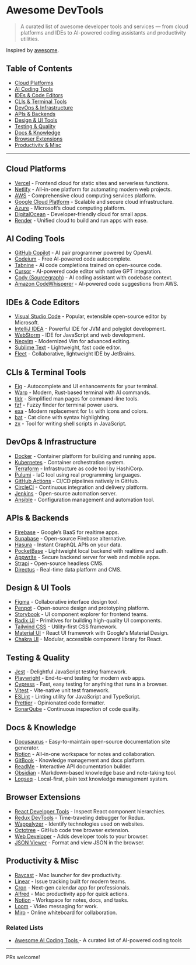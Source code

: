 # Awesome DevTools

> A curated list of awesome developer tools and services — from cloud platforms and IDEs to AI-powered coding assistants and productivity utilities.

Inspired by [awesome](https://github.com/sindresorhus/awesome).

## Table of Contents

* [Cloud Platforms](#cloud-platforms)
* [AI Coding Tools](#ai-coding-tools)
* [IDEs & Code Editors](#ides--code-editors)
* [CLIs & Terminal Tools](#clis--terminal-tools)
* [DevOps & Infrastructure](#devops--infrastructure)
* [APIs & Backends](#apis--backends)
* [Design & UI Tools](#design--ui-tools)
* [Testing & Quality](#testing--quality)
* [Docs & Knowledge](#docs--knowledge)
* [Browser Extensions](#browser-extensions)
* [Productivity & Misc](#productivity--misc)

---

## Cloud Platforms

* [Vercel](https://vercel.com/) - Frontend cloud for static sites and serverless functions.
* [Netlify](https://www.netlify.com/) - All-in-one platform for automating modern web projects.
* [AWS](https://aws.amazon.com/) - Comprehensive cloud computing services platform.
* [Google Cloud Platform](https://cloud.google.com/) - Scalable and secure cloud infrastructure.
* [Azure](https://azure.microsoft.com/) - Microsoft’s cloud computing platform.
* [DigitalOcean](https://www.digitalocean.com/) - Developer-friendly cloud for small apps.
* [Render](https://render.com/) - Unified cloud to build and run apps with ease.

## AI Coding Tools

* [GitHub Copilot](https://github.com/features/copilot) - AI pair programmer powered by OpenAI.
* [Codeium](https://codeium.com/) - Free AI-powered code autocomplete.
* [Tabnine](https://www.tabnine.com/) - AI code completions trained on open-source code.
* [Cursor](https://www.cursor.so/) - AI-powered code editor with native GPT integration.
* [Cody (Sourcegraph)](https://sourcegraph.com/cody) - AI coding assistant with codebase context.
* [Amazon CodeWhisperer](https://aws.amazon.com/codewhisperer/) - AI-powered code suggestions from AWS.

## IDEs & Code Editors

* [Visual Studio Code](https://code.visualstudio.com/) - Popular, extensible open-source editor by Microsoft.
* [IntelliJ IDEA](https://www.jetbrains.com/idea/) - Powerful IDE for JVM and polyglot development.
* [WebStorm](https://www.jetbrains.com/webstorm/) - IDE for JavaScript and web development.
* [Neovim](https://neovim.io/) - Modernized Vim for advanced editing.
* [Sublime Text](https://www.sublimetext.com/) - Lightweight, fast code editor.
* [Fleet](https://www.jetbrains.com/fleet/) - Collaborative, lightweight IDE by JetBrains.

## CLIs & Terminal Tools

* [Fig](https://fig.io/) - Autocomplete and UI enhancements for your terminal.
* [Warp](https://www.warp.dev/) - Modern, Rust-based terminal with AI commands.
* [tldr](https://tldr.sh/) - Simplified man pages for command-line tools.
* [fzf](https://github.com/junegunn/fzf) - Fuzzy finder for terminal power users.
* [exa](https://the.exa.website/) - Modern replacement for `ls` with icons and colors.
* [bat](https://github.com/sharkdp/bat) - Cat clone with syntax highlighting.
* [zx](https://github.com/google/zx) - Tool for writing shell scripts in JavaScript.

## DevOps & Infrastructure

* [Docker](https://www.docker.com/) - Container platform for building and running apps.
* [Kubernetes](https://kubernetes.io/) - Container orchestration system.
* [Terraform](https://www.terraform.io/) - Infrastructure as code tool by HashiCorp.
* [Pulumi](https://www.pulumi.com/) - IaC tool using real programming languages.
* [GitHub Actions](https://github.com/features/actions) - CI/CD pipelines natively in GitHub.
* [CircleCI](https://circleci.com/) - Continuous integration and delivery platform.
* [Jenkins](https://www.jenkins.io/) - Open-source automation server.
* [Ansible](https://www.ansible.com/) - Configuration management and automation tool.

## APIs & Backends

* [Firebase](https://firebase.google.com/) - Google’s BaaS for realtime apps.
* [Supabase](https://supabase.com/) - Open-source Firebase alternative.
* [Hasura](https://hasura.io/) - Instant GraphQL APIs on your data.
* [PocketBase](https://pocketbase.io/) - Lightweight local backend with realtime and auth.
* [Appwrite](https://appwrite.io/) - Secure backend server for web and mobile apps.
* [Strapi](https://strapi.io/) - Open-source headless CMS.
* [Directus](https://directus.io/) - Real-time data platform and CMS.

## Design & UI Tools

* [Figma](https://www.figma.com/) - Collaborative interface design tool.
* [Penpot](https://penpot.app/) - Open-source design and prototyping platform.
* [Storybook](https://storybook.js.org/) - UI component explorer for frontend teams.
* [Radix UI](https://www.radix-ui.com/) - Primitives for building high-quality UI components.
* [Tailwind CSS](https://tailwindcss.com/) - Utility-first CSS framework.
* [Material UI](https://mui.com/) - React UI framework with Google's Material Design.
* [Chakra UI](https://chakra-ui.com/) - Modular, accessible component library for React.

## Testing & Quality

* [Jest](https://jestjs.io/) - Delightful JavaScript testing framework.
* [Playwright](https://playwright.dev/) - End-to-end testing for modern web apps.
* [Cypress](https://www.cypress.io/) - Fast, easy testing for anything that runs in a browser.
* [Vitest](https://vitest.dev/) - Vite-native unit test framework.
* [ESLint](https://eslint.org/) - Linting utility for JavaScript and TypeScript.
* [Prettier](https://prettier.io/) - Opinionated code formatter.
* [SonarQube](https://www.sonarsource.com/products/sonarqube/) - Continuous inspection of code quality.

## Docs & Knowledge

* [Docusaurus](https://docusaurus.io/) - Easy-to-maintain open-source documentation site generator.
* [Notion](https://www.notion.so/) - All-in-one workspace for notes and collaboration.
* [GitBook](https://www.gitbook.com/) - Knowledge management and docs platform.
* [ReadMe](https://readme.com/) - Interactive API documentation builder.
* [Obsidian](https://obsidian.md/) - Markdown-based knowledge base and note-taking tool.
* [Logseq](https://logseq.com/) - Local-first, plain text knowledge management system.

## Browser Extensions

* [React Developer Tools](https://github.com/facebook/react-devtools) - Inspect React component hierarchies.
* [Redux DevTools](https://github.com/reduxjs/redux-devtools) - Time-traveling debugger for Redux.
* [Wappalyzer](https://www.wappalyzer.com/) - Identify technologies used on websites.
* [Octotree](https://www.octotree.io/) - GitHub code tree browser extension.
* [Web Developer](https://github.com/chrispederick/web-developer) - Adds developer tools to your browser.
* [JSON Viewer](https://jsonviewer.io/) - Format and view JSON in the browser.

## Productivity & Misc

* [Raycast](https://www.raycast.com/) - Mac launcher for dev productivity.
* [Linear](https://linear.app/) - Issue tracking built for modern teams.
* [Cron](https://cron.com/) - Next-gen calendar app for professionals.
* [Alfred](https://www.alfredapp.com/) - Mac productivity app for quick actions.
* [Notion](https://www.notion.so/) - Workspace for notes, docs, and tasks.
* [Loom](https://www.loom.com/) - Video messaging for work.
* [Miro](https://miro.com/) - Online whiteboard for collaboration.


### Related Lists

- [Awesome AI Coding Tools  ](https://github.com/tokyo-dal/awesome-ai-coding-tools) - A curated list of AI-powered coding tools

---

PRs welcome!

